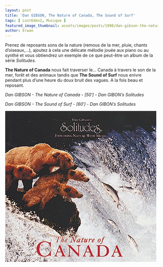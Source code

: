 ```yaml
---
layout: post
title: 'Dan GIBSON, The Nature of Canada, The Sound of Surf'
tags: [ LostEden2, Musique ]
featured_image_thumbnail: assets/images/posts/1998/dan-gibson-the-nature-of-canada.jpg
author: Erwan
---
```


Prenez de reposants sons de la nature (remous de la mer, pluie, chants d’oiseaux,...), ajoutez à cela une délicate mélodie jouée aux piano ou au synthé et vous obtiendrez un exemple de ce que peut-être un album de la série *Solitudes*.

**The Nature of Canada** nous fait traverser le... Canada à travers le son de la mer, forêt et des animaux tandis que **The Sound of Surf** nous enivre pendant plus d’une heure du doux bruit des vagues. A la fois beau et reposant.

*Dan GIBSON - The Nature of Canada - [50′] - Dan GIBON’s Solitudes*

*Dan GIBSON - The Sound of Surf - [60′] - Dan GIBON’s Solitudes*

![Dan GIBSON, The Nature of Canada](assets/images/posts/1998/dan-gibson-the-nature-of-canada.jpg) 